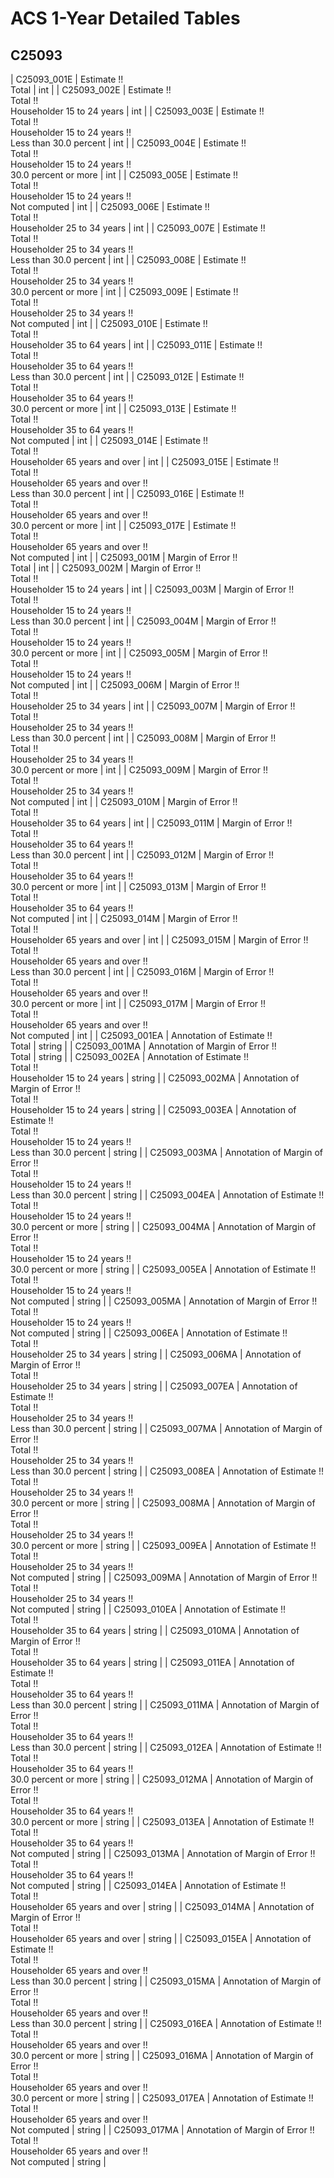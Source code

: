 # ACS 1-Year Detailed Tables

## C25093

| C25093_001E | Estimate !!<br>Total | int |
| C25093_002E | Estimate !!<br>Total !!<br>Householder 15 to 24 years | int |
| C25093_003E | Estimate !!<br>Total !!<br>Householder 15 to 24 years !!<br>Less than 30.0 percent | int |
| C25093_004E | Estimate !!<br>Total !!<br>Householder 15 to 24 years !!<br>30.0 percent or more | int |
| C25093_005E | Estimate !!<br>Total !!<br>Householder 15 to 24 years !!<br>Not computed | int |
| C25093_006E | Estimate !!<br>Total !!<br>Householder 25 to 34 years | int |
| C25093_007E | Estimate !!<br>Total !!<br>Householder 25 to 34 years !!<br>Less than 30.0 percent | int |
| C25093_008E | Estimate !!<br>Total !!<br>Householder 25 to 34 years !!<br>30.0 percent or more | int |
| C25093_009E | Estimate !!<br>Total !!<br>Householder 25 to 34 years !!<br>Not computed | int |
| C25093_010E | Estimate !!<br>Total !!<br>Householder 35 to 64 years | int |
| C25093_011E | Estimate !!<br>Total !!<br>Householder 35 to 64 years !!<br>Less than 30.0 percent | int |
| C25093_012E | Estimate !!<br>Total !!<br>Householder 35 to 64 years !!<br>30.0 percent or more | int |
| C25093_013E | Estimate !!<br>Total !!<br>Householder 35 to 64 years !!<br>Not computed | int |
| C25093_014E | Estimate !!<br>Total !!<br>Householder 65 years and over | int |
| C25093_015E | Estimate !!<br>Total !!<br>Householder 65 years and over !!<br>Less than 30.0 percent | int |
| C25093_016E | Estimate !!<br>Total !!<br>Householder 65 years and over !!<br>30.0 percent or more | int |
| C25093_017E | Estimate !!<br>Total !!<br>Householder 65 years and over !!<br>Not computed | int |
| C25093_001M | Margin of Error !!<br>Total | int |
| C25093_002M | Margin of Error !!<br>Total !!<br>Householder 15 to 24 years | int |
| C25093_003M | Margin of Error !!<br>Total !!<br>Householder 15 to 24 years !!<br>Less than 30.0 percent | int |
| C25093_004M | Margin of Error !!<br>Total !!<br>Householder 15 to 24 years !!<br>30.0 percent or more | int |
| C25093_005M | Margin of Error !!<br>Total !!<br>Householder 15 to 24 years !!<br>Not computed | int |
| C25093_006M | Margin of Error !!<br>Total !!<br>Householder 25 to 34 years | int |
| C25093_007M | Margin of Error !!<br>Total !!<br>Householder 25 to 34 years !!<br>Less than 30.0 percent | int |
| C25093_008M | Margin of Error !!<br>Total !!<br>Householder 25 to 34 years !!<br>30.0 percent or more | int |
| C25093_009M | Margin of Error !!<br>Total !!<br>Householder 25 to 34 years !!<br>Not computed | int |
| C25093_010M | Margin of Error !!<br>Total !!<br>Householder 35 to 64 years | int |
| C25093_011M | Margin of Error !!<br>Total !!<br>Householder 35 to 64 years !!<br>Less than 30.0 percent | int |
| C25093_012M | Margin of Error !!<br>Total !!<br>Householder 35 to 64 years !!<br>30.0 percent or more | int |
| C25093_013M | Margin of Error !!<br>Total !!<br>Householder 35 to 64 years !!<br>Not computed | int |
| C25093_014M | Margin of Error !!<br>Total !!<br>Householder 65 years and over | int |
| C25093_015M | Margin of Error !!<br>Total !!<br>Householder 65 years and over !!<br>Less than 30.0 percent | int |
| C25093_016M | Margin of Error !!<br>Total !!<br>Householder 65 years and over !!<br>30.0 percent or more | int |
| C25093_017M | Margin of Error !!<br>Total !!<br>Householder 65 years and over !!<br>Not computed | int |
| C25093_001EA | Annotation of Estimate !!<br>Total | string |
| C25093_001MA | Annotation of Margin of Error !!<br>Total | string |
| C25093_002EA | Annotation of Estimate !!<br>Total !!<br>Householder 15 to 24 years | string |
| C25093_002MA | Annotation of Margin of Error !!<br>Total !!<br>Householder 15 to 24 years | string |
| C25093_003EA | Annotation of Estimate !!<br>Total !!<br>Householder 15 to 24 years !!<br>Less than 30.0 percent | string |
| C25093_003MA | Annotation of Margin of Error !!<br>Total !!<br>Householder 15 to 24 years !!<br>Less than 30.0 percent | string |
| C25093_004EA | Annotation of Estimate !!<br>Total !!<br>Householder 15 to 24 years !!<br>30.0 percent or more | string |
| C25093_004MA | Annotation of Margin of Error !!<br>Total !!<br>Householder 15 to 24 years !!<br>30.0 percent or more | string |
| C25093_005EA | Annotation of Estimate !!<br>Total !!<br>Householder 15 to 24 years !!<br>Not computed | string |
| C25093_005MA | Annotation of Margin of Error !!<br>Total !!<br>Householder 15 to 24 years !!<br>Not computed | string |
| C25093_006EA | Annotation of Estimate !!<br>Total !!<br>Householder 25 to 34 years | string |
| C25093_006MA | Annotation of Margin of Error !!<br>Total !!<br>Householder 25 to 34 years | string |
| C25093_007EA | Annotation of Estimate !!<br>Total !!<br>Householder 25 to 34 years !!<br>Less than 30.0 percent | string |
| C25093_007MA | Annotation of Margin of Error !!<br>Total !!<br>Householder 25 to 34 years !!<br>Less than 30.0 percent | string |
| C25093_008EA | Annotation of Estimate !!<br>Total !!<br>Householder 25 to 34 years !!<br>30.0 percent or more | string |
| C25093_008MA | Annotation of Margin of Error !!<br>Total !!<br>Householder 25 to 34 years !!<br>30.0 percent or more | string |
| C25093_009EA | Annotation of Estimate !!<br>Total !!<br>Householder 25 to 34 years !!<br>Not computed | string |
| C25093_009MA | Annotation of Margin of Error !!<br>Total !!<br>Householder 25 to 34 years !!<br>Not computed | string |
| C25093_010EA | Annotation of Estimate !!<br>Total !!<br>Householder 35 to 64 years | string |
| C25093_010MA | Annotation of Margin of Error !!<br>Total !!<br>Householder 35 to 64 years | string |
| C25093_011EA | Annotation of Estimate !!<br>Total !!<br>Householder 35 to 64 years !!<br>Less than 30.0 percent | string |
| C25093_011MA | Annotation of Margin of Error !!<br>Total !!<br>Householder 35 to 64 years !!<br>Less than 30.0 percent | string |
| C25093_012EA | Annotation of Estimate !!<br>Total !!<br>Householder 35 to 64 years !!<br>30.0 percent or more | string |
| C25093_012MA | Annotation of Margin of Error !!<br>Total !!<br>Householder 35 to 64 years !!<br>30.0 percent or more | string |
| C25093_013EA | Annotation of Estimate !!<br>Total !!<br>Householder 35 to 64 years !!<br>Not computed | string |
| C25093_013MA | Annotation of Margin of Error !!<br>Total !!<br>Householder 35 to 64 years !!<br>Not computed | string |
| C25093_014EA | Annotation of Estimate !!<br>Total !!<br>Householder 65 years and over | string |
| C25093_014MA | Annotation of Margin of Error !!<br>Total !!<br>Householder 65 years and over | string |
| C25093_015EA | Annotation of Estimate !!<br>Total !!<br>Householder 65 years and over !!<br>Less than 30.0 percent | string |
| C25093_015MA | Annotation of Margin of Error !!<br>Total !!<br>Householder 65 years and over !!<br>Less than 30.0 percent | string |
| C25093_016EA | Annotation of Estimate !!<br>Total !!<br>Householder 65 years and over !!<br>30.0 percent or more | string |
| C25093_016MA | Annotation of Margin of Error !!<br>Total !!<br>Householder 65 years and over !!<br>30.0 percent or more | string |
| C25093_017EA | Annotation of Estimate !!<br>Total !!<br>Householder 65 years and over !!<br>Not computed | string |
| C25093_017MA | Annotation of Margin of Error !!<br>Total !!<br>Householder 65 years and over !!<br>Not computed | string |

